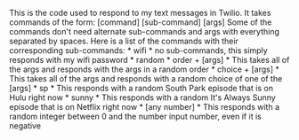 This is the code used to respond to my text messages in Twilio.  It takes commands of the form:
[command] [sub-command] [args]
Some of the commands don't need alternate sub-commands and args with everything separated by spaces.
Here is a list of the commands with their corresponding sub-commands:
    * wifi
        * no sub-commands, this simply responds with my wifi password
    * random
        * order + [args]
            * This takes all of the args and responds with the args in a random order
        * choice + [args]
            * This takes all of the args and responds with a random choice of one of the [args]
        * sp
            * This responds with a random South Park episode that is on Hulu right now
        * sunny
            * This responds with a random It's Always Sunny episode that is on Netflix right now
        * [any number]
            * This responds with a random integer between 0 and the number input number, even if it is negative